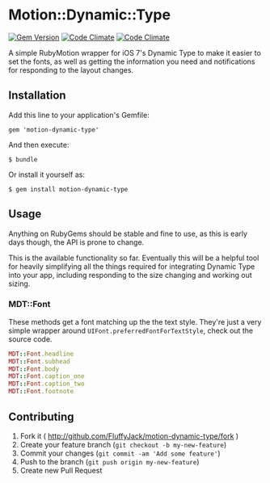 # Motion::Dynamic::Type

[![Gem Version](https://badge.fury.io/rb/motion-dynamic-type.png)](http://badge.fury.io/rb/motion-dynamic-type) [![Code Climate](https://codeclimate.com/github/FluffyJack/motion-dynamic-type.png)](https://codeclimate.com/github/FluffyJack/motion-dynamic-type) [![Code Climate](https://codeclimate.com/github/FluffyJack/motion-dynamic-type.png)](https://codeclimate.com/github/FluffyJack/motion-dynamic-type)

A simple RubyMotion wrapper for iOS 7's Dynamic Type to make it easier to set the fonts, as well as getting the information you need and notifications for responding to the layout changes.

## Installation

Add this line to your application's Gemfile:

    gem 'motion-dynamic-type'

And then execute:

    $ bundle

Or install it yourself as:

    $ gem install motion-dynamic-type

## Usage

Anything on RubyGems should be stable and fine to use, as this is early days though, the API is prone to change.

This is the available functionality so far. Eventually this will be a helpful tool for heavily simplifying all the things required for integrating Dynamic Type into your app, including responding to the size changing and working out sizing.

### MDT::Font

These methods get a font matching up the the text style. They're just a very simple wrapper around `UIFont.preferredFontForTextStyle`, check out the source code.

```ruby
MDT::Font.headline
MDT::Font.subhead
MDT::Font.body
MDT::Font.caption_one
MDT::Font.caption_two
MDT::Font.footnote
```

## Contributing

1. Fork it ( http://github.com/FluffyJack/motion-dynamic-type/fork )
2. Create your feature branch (`git checkout -b my-new-feature`)
3. Commit your changes (`git commit -am 'Add some feature'`)
4. Push to the branch (`git push origin my-new-feature`)
5. Create new Pull Request
